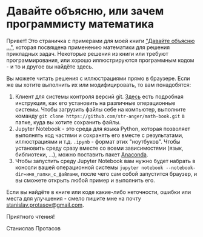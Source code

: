 # Давайте объясню, или зачем программисту математика
Привет! Это страничка с примерами для моей книги ["Давайте объясню ..."](https://ridero.ru/books/davaite_obyasnyu/), которая посвящена применению математики для решения прикладных задач. Некоторые решения из книги или требуют программирования, или хорошо иллюстрируются программным кодом - и то и другое вы найдёте здесь.

Вы можете читать решения с иллюстрациями прямо в браузере. Если же вы хотите выполнить их или модифицировать, то вам понадобятся:
1) Клиент для системы контроля версий git. [Здесь](https://git-scm.com/book/ru/v2/%D0%92%D0%B2%D0%B5%D0%B4%D0%B5%D0%BD%D0%B8%D0%B5-%D0%A3%D1%81%D1%82%D0%B0%D0%BD%D0%BE%D0%B2%D0%BA%D0%B0-Git) есть подробная инструкция, как его установить на различные операционные системы. Чтобы загрузить файлы себе на компьютер, выполните команду `git clone https://github.com/str-anger/math-book.git` в папке, куда вы хотите сохранить файлы.
2) Jupyter Notebook - это среда для языка Python, которая позволяет выполнять код частями и сохранять его вместе с результатами, иллюстрациями и т.д. `.ipynb` - формат этих "ноутбуков". Чтобы установить среду сразу вместе со всеми зависимостями (язык, библиотеки, ...), можно поставить пакет [Anaconda](https://www.anaconda.com/download/).
3) Чтобы запустить среду Jupyter Notebook вам нужно будет набрать в консоли вашей операционной системы `jupyter notebook --notebook-dir=имя_папки_с_файлами`, после чего сам собой запустится браузер, и вы сможете открыть любой пример и выполнить его.

Если вы найдёте в книге или коде какие-либо неточности, ошибки или места для улучшения - смело пишите мне на почту stanislav.protasov@gmail.com.

Приятного чтения!

Станислав Протасов
